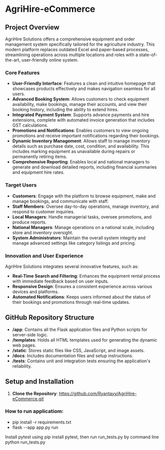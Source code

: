 # AgriHire-eCommerce
 
## Project Overview

AgriHire Solutions offers a comprehensive equipment and order management system specifically tailored for the agriculture industry. This modern platform replaces outdated Excel and paper-based processes, streamlining operations across multiple locations and roles with a state-of-the-art, user-friendly online system.

### Core Features

- **User-Friendly Interface**: Features a clean and intuitive homepage that showcases products effectively and makes navigation seamless for all users.
- **Advanced Booking System**: Allows customers to check equipment availability, make bookings, manage their accounts, and view their booking history, including the ability to extend hires.
- **Integrated Payment System**: Supports advance payments and hire extensions, complete with automated invoice generation that includes GST calculations.
- **Promotions and Notifications**: Enables customers to view ongoing promotions and receive important notifications regarding their bookings.
- **Dynamic Inventory Management**: Allows staff to manage inventory details such as purchase date, cost, condition, and availability. This includes marking equipment as unavailable during repairs or permanently retiring items.
- **Comprehensive Reporting**: Enables local and national managers to generate and download detailed reports, including financial summaries and equipment hire rates.

### Target Users

- **Customers**: Engage with the platform to browse equipment, make and manage bookings, and communicate with staff.
- **Staff Members**: Oversee day-to-day operations, manage inventory, and respond to customer inquiries.
- **Local Managers**: Handle managerial tasks, oversee promotions, and produce reports.
- **National Managers**: Manage operations on a national scale, including store and inventory oversight.
- **System Administrators**: Maintain the overall system integrity and manage advanced settings like category listings and pricing.

### Innovation and User Experience

AgriHire Solutions integrates several innovative features, such as:
- **Real-Time Search and Filtering**: Enhances the equipment rental process with immediate feedback based on user inputs.
- **Responsive Design**: Ensures a consistent experience across various devices and platforms.
- **Automated Notifications**: Keeps users informed about the status of their bookings and promotions through real-time updates.

## GitHub Repository Structure

- **/app**: Contains all the Flask application files and Python scripts for server-side logic.
- **/templates**: Holds all HTML templates used for generating the dynamic web pages.
- **/static**: Stores static files like CSS, JavaScript, and image assets.
- **/docs**: Includes documentation files and setup instructions.
- **/tests**: Contains unit and integration tests ensuring the application's reliability.

## Setup and Installation

1. **Clone the Repository**: https://github.com/Ryantayy/AgriHire-eCommerce.git

### How to run applicatiom:
* pip install -r requirements.txt
* flask --app app.py run

Install pytest using pip install pytest, then run run_tests.py by command line python run_tests.py


